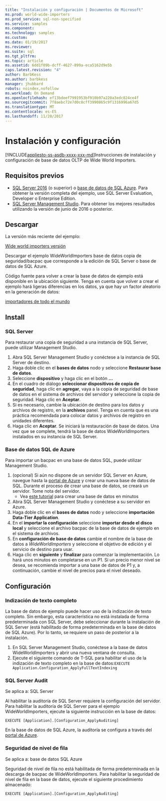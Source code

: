 ```yaml
---
title: "Instalación y configuración | Documentos de Microsoft"
ms.prod: world-wide-importers
ms.prod_service: sql-non-specified
ms.service: samples
ms.component: 
ms.technology: samples
ms.custom: 
ms.date: 01/19/2017
ms.reviewer: 
ms.suite: sql
ms.tgt_pltfrm: 
ms.topic: article
ms.assetid: 6dd1f09b-dcff-4627-899a-eca5162d9e5b
caps.latest.revision: "4"
author: BarbKess
ms.author: barbkess
manager: jhubbard
robots: noindex,nofollow
ms.workload: On Demand
ms.openlocfilehash: ef13bdeef7991953bf910b97a220a3edc824ce4f
ms.sourcegitcommit: 7f8aebc72e7d0c8cff3990865c9f1316996a67d5
ms.translationtype: MT
ms.contentlocale: es-ES
ms.lasthandoff: 11/20/2017
---
```

# <a name="installation-and-configuration"></a>Instalación y configuración
[!INCLUDE[appliesto-ss-asdb-xxxx-xxx-md](../../includes/appliesto-ss-asdb-xxxx-xxx-md.md)]Instrucciones de instalación y configuración de base de datos OLTP de Wide World Importers.

## <a name="prerequisites"></a>Requisitos previos

- [SQL Server 2016](https://www.microsoft.com/en-us/evalcenter/evaluate-sql-server-2016) (o superior) o [base de datos de SQL Azure](https://azure.microsoft.com/services/sql-database/). Para obtener la versión completa del ejemplo, use SQL Server Evaluation, Developer o Enterprise Edition.
- [SQL Server Management Studio](../../ssms/download-sql-server-management-studio-ssms.md). Para obtener los mejores resultados utilizando la versión de junio de 2016 o posterior.

## <a name="download"></a>Descargar

La versión más reciente del ejemplo:

[Wide world importers versión](http://go.microsoft.com/fwlink/?LinkID=800630)

Descargar el ejemplo WideWorldImporters base de datos copia de seguridad/bacpac que corresponde a la edición de SQL Server o base de datos de SQL Azure.

Código fuente para volver a crear la base de datos de ejemplo está disponible en la ubicación siguiente. Tenga en cuenta que volver a crear el ejemplo hará ligeras diferencias en los datos, ya que hay un factor aleatorio en la generación de datos:

[importadores de todo el mundo](https://github.com/Microsoft/sql-server-samples/tree/master/samples/databases/wide-world-importers/wwi-database-scripts)

## <a name="install"></a>Install


### <a name="sql-server"></a>SQL Server

Para restaurar una copia de seguridad a una instancia de SQL Server, puede utilizar Management Studio.

1. Abra SQL Server Management Studio y conéctese a la instancia de SQL Server de destino.
2. Haga doble clic en el **bases de datos** nodo y seleccione **Restaurar base de datos**.
3. Seleccione **dispositivo** y haga clic en el botón **...**
4. En el cuadro de diálogo **seleccionar dispositivos de copia de seguridad**, haga clic en **agregar**, vaya a la copia de seguridad de base de datos en el sistema de archivos del servidor y seleccione la copia de seguridad. Haga clic en **Aceptar**.
5. Si es necesario, cambie la ubicación de destino para los datos y archivos de registro, en la **archivos** panel. Tenga en cuenta que es una práctica recomendada para colocar datos y archivos de registro en unidades diferentes.
6. Haga clic en **Aceptar**. Se iniciará la restauración de base de datos. Una vez que se complete, tendrá la base de datos WideWorldImporters instalados en su instancia de SQL Server.

### <a name="azure-sql-database"></a>Base de datos SQL de Azure

Para importar un bacpac en una base de datos SQL, puede utilizar Management Studio.

1. (opcional) Si aún no dispone de un servidor SQL Server en Azure, navegue hasta la [portal de Azure](https://portal.azure.com/) y crear una nueva base de datos de SQL. Durante el proceso de crear una base de datos, se creará un servidor. Tome nota del servidor.
   - Vea [este tutorial](https://azure.microsoft.com/documentation/articles/sql-database-get-started/) para crear una base de datos en minutos
2. Abra SQL Server Management Studio y conéctese a su servidor en Azure.
3. Haga doble clic en el **bases de datos** nodo y seleccione **importación Data-Tier Application**.
4. En el **importar la configuración** seleccione **importar desde el disco local** y seleccione el archivo bacpac de la base de datos de ejemplo en el sistema de archivos.
5. En **configuración de base de datos** cambie el nombre de la base de datos a *WideWorldImporters* y seleccione el objetivo de edición y el servicio de destino para usar.
6. Haga clic en **siguiente** y **finalizar** para comenzar la implementación. Lo hará unos minutos en completarse en un P1. Si un precio menor nivel se desea, se recomienda importar a una base de datos de P1 y, a continuación, cambie el nivel de precios para el nivel deseado.

## <a name="configuration"></a>Configuración

### <a name="full-text-indexing"></a>Indización de texto completo

La base de datos de ejemplo puede hacer uso de la indización de texto completo. Sin embargo, esta característica no está instalada de forma predeterminada con SQL Server, debe seleccionar durante la instalación de SQL Server (está habilitado de forma predeterminada en la base de datos de SQL Azure). Por lo tanto, se requiere un paso de posterior a la instalación.

1. En SQL Server Management Studio, conéctese a la base de datos WideWorldImporters y abrir una nueva ventana de consulta.
2. Ejecute el siguiente comando de T-SQL para habilitar el uso de la indización de texto completo en la base de datos:`EXECUTE Application.Configuration_ApplyFullTextIndexing`


### <a name="sql-server-audit"></a>SQL Server Audit

Se aplica a: SQL Server

Al habilitar la auditoría de SQL Server requiere la configuración del servidor. Para habilitar la auditoría de SQL Server para el ejemplo WideWorldImporters, ejecute la siguiente instrucción en la base de datos:

    EXECUTE [Application].[Configuration_ApplyAuditing]

En la base de datos de SQL Azure, la auditoría se configura a través del [portal de Azure](https://portal.azure.com/).

### <a name="row-level-security"></a>Seguridad de nivel de fila

Se aplica a: base de datos SQL Azure

Seguridad de nivel de fila no está habilitada de forma predeterminada en la descarga de bacpac de WideWorldImporters. Para habilitar la seguridad de nivel de fila en la base de datos, ejecute el siguiente procedimiento almacenado:

    EXECUTE [Application].[Configuration_ApplyAuditing]

